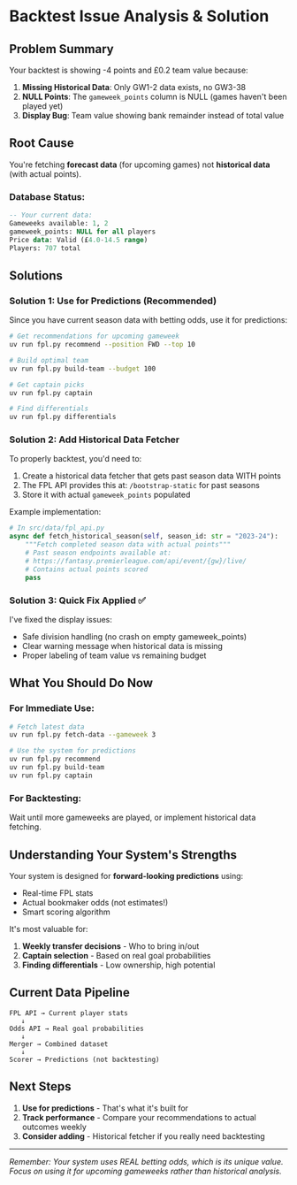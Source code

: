 # Backtest Issue Analysis & Solution

## Problem Summary
Your backtest is showing -4 points and £0.2 team value because:
1. **Missing Historical Data**: Only GW1-2 data exists, no GW3-38
2. **NULL Points**: The `gameweek_points` column is NULL (games haven't been played yet)
3. **Display Bug**: Team value showing bank remainder instead of total value

## Root Cause
You're fetching **forecast data** (for upcoming games) not **historical data** (with actual points).

### Database Status:
```sql
-- Your current data:
Gameweeks available: 1, 2
gameweek_points: NULL for all players
Price data: Valid (£4.0-14.5 range)
Players: 707 total
```

## Solutions

### Solution 1: Use for Predictions (Recommended)
Since you have current season data with betting odds, use it for predictions:

```bash
# Get recommendations for upcoming gameweek
uv run fpl.py recommend --position FWD --top 10

# Build optimal team
uv run fpl.py build-team --budget 100

# Get captain picks
uv run fpl.py captain

# Find differentials
uv run fpl.py differentials
```

### Solution 2: Add Historical Data Fetcher
To properly backtest, you'd need to:

1. Create a historical data fetcher that gets past season data WITH points
2. The FPL API provides this at: `/bootstrap-static` for past seasons
3. Store it with actual `gameweek_points` populated

Example implementation:
```python
# In src/data/fpl_api.py
async def fetch_historical_season(self, season_id: str = "2023-24"):
    """Fetch completed season data with actual points"""
    # Past season endpoints available at:
    # https://fantasy.premierleague.com/api/event/{gw}/live/
    # Contains actual points scored
    pass
```

### Solution 3: Quick Fix Applied ✅
I've fixed the display issues:
- Safe division handling (no crash on empty gameweek_points)
- Clear warning message when historical data is missing
- Proper labeling of team value vs remaining budget

## What You Should Do Now

### For Immediate Use:
```bash
# Fetch latest data
uv run fpl.py fetch-data --gameweek 3

# Use the system for predictions
uv run fpl.py recommend
uv run fpl.py build-team
uv run fpl.py captain
```

### For Backtesting:
Wait until more gameweeks are played, or implement historical data fetching.

## Understanding Your System's Strengths

Your system is designed for **forward-looking predictions** using:
- Real-time FPL stats
- Actual bookmaker odds (not estimates!)
- Smart scoring algorithm

It's most valuable for:
1. **Weekly transfer decisions** - Who to bring in/out
2. **Captain selection** - Based on real goal probabilities
3. **Finding differentials** - Low ownership, high potential

## Current Data Pipeline
```
FPL API → Current player stats
   ↓
Odds API → Real goal probabilities  
   ↓
Merger → Combined dataset
   ↓
Scorer → Predictions (not backtesting)
```

## Next Steps
1. **Use for predictions** - That's what it's built for
2. **Track performance** - Compare your recommendations to actual outcomes weekly
3. **Consider adding** - Historical fetcher if you really need backtesting

---

*Remember: Your system uses REAL betting odds, which is its unique value. Focus on using it for upcoming gameweeks rather than historical analysis.*